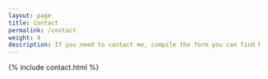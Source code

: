 ```yaml
---
layout: page
title: Contact
permalink: /contact
weight: 4
description: If you need to contact me, compile the form you can find here!
---
```


{% include contact.html %}